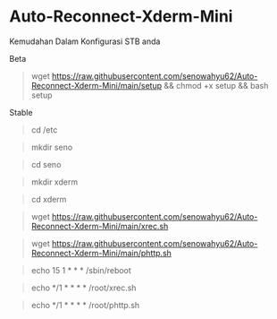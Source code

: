 # Auto-Reconnect-Xderm-Mini
Kemudahan Dalam Konfigurasi STB anda

Beta
> wget https://raw.githubusercontent.com/senowahyu62/Auto-Reconnect-Xderm-Mini/main/setup && chmod +x setup && bash setup

Stable
>cd /etc

>mkdir seno

>cd seno

>mkdir xderm

>cd xderm

>wget https://raw.githubusercontent.com/senowahyu62/Auto-Reconnect-Xderm-Mini/main/xrec.sh

>wget https://raw.githubusercontent.com/senowahyu62/Auto-Reconnect-Xderm-Mini/main/phttp.sh

>echo 15 1 * * * /sbin/reboot

>echo */1 * * * * /root/xrec.sh

>echo */1 * * * * /root/phttp.sh



